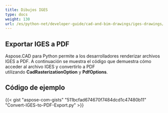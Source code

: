 ```yaml
---
title: Dibujos IGES
type: docs
weight: 130
url: /es/python-net/developer-guide/cad-and-bim-drawings/iges-drawings/
---
```


## **Exportar IGES a PDF**

Aspose.CAD para Python permite a los desarrolladores renderizar archivos IGES a PDF. A continuación se muestra el código que demuestra cómo acceder al archivo IGES y convertirlo a PDF utilizando **CadRasterizationOption** y **PdfOptions**.

## Código de ejemplo

{{< gist "aspose-com-gists" "511bcfad674670f7484dcd1c47480b11" "Convert-IGES-to-PDF-Export.py" >}}
